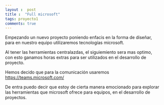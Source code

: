 ```yaml
---
layout :  post
title :  "Full microsoft"
tags: proyecto1
comments: true
---
```

Empezando un nuevo proyecto poniendo enfacis en la forma de diseñar, para en nuestro equipo utilizaremos tecnologías microsoft.

Al tener las herramientas centralazdas, el siguiemiento sera mas optimo, con esto ganamos horas extras para ser utilizados en el desarrollo de proyecto.

Hemos decido que para la comunicación usaremos https://teams.microsoft.com/

De entra puedo decir que estoy de cierta manera emocionado para explorar las herramientas que microsoft ofrece para equipos,  en el  desarrollo de proyectos.
